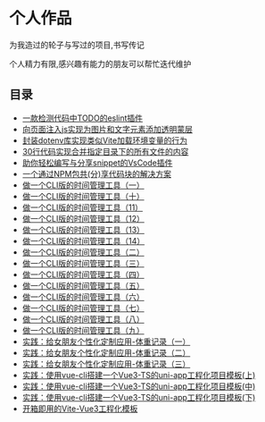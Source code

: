 # 个人作品
为我造过的轮子与写过的项目,书写传记

个人精力有限,感兴趣有能力的朋友可以帮忙迭代维护

## 目录
* [一款检测代码中TODO的eslint插件](./eslint-plugin-todo-ddl.md)
* [向页面注入js实现为图片和文字元素添加透明蒙层](./js-cover.md)
* [封装dotenv库实现类似Vite加载环境变量的行为](./loadEnv.md)
* [30行代码实现合并指定目录下的所有文件的内容](./mergefile.md)
* [助你轻松编写与分享snippet的VsCode插件](./share-snippets.md)
* [一个通过NPM包共(分)享代码块的解决方案](./snippets.md)
* [做一个CLI版的时间管理工具（一）](./time-tools-1.md)
* [做一个CLI版的时间管理工具（十）](./time-tools-10.md)
* [做一个CLI版的时间管理工具（11）](./time-tools-11.md)
* [做一个CLI版的时间管理工具（12）](./time-tools-12.md)
* [做一个CLI版的时间管理工具（13）](./time-tools-13.md)
* [做一个CLI版的时间管理工具（14）](./time-tools-14.md)
* [做一个CLI版的时间管理工具（二）](./time-tools-2.md)
* [做一个CLI版的时间管理工具（三）](./time-tools-3.md)
* [做一个CLI版的时间管理工具（四）](./time-tools-4.md)
* [做一个CLI版的时间管理工具（五）](./time-tools-5.md)
* [做一个CLI版的时间管理工具（六）](./time-tools-6.md)
* [做一个CLI版的时间管理工具（七）](./time-tools-7.md)
* [做一个CLI版的时间管理工具（八）](./time-tools-8.md)
* [做一个CLI版的时间管理工具（九）](./time-tools-9.md)
* [实践：给女朋友个性化定制应用-体重记录（一）](./timeLover-1.md)
* [实践：给女朋友个性化定制应用-体重记录（二）](./timeLover-2.md)
* [实践：给女朋友个性化定制应用-体重记录（三）](./timeLover-3.md)
* [实践：使用vue-cli搭建一个Vue3-TS的uni-app工程化项目模板(上)](./uni-vue3-cli_1.md)
* [实践：使用vue-cli搭建一个Vue3-TS的uni-app工程化项目模板(中)](./uni-vue3-cli_2.md)
* [实践：使用vue-cli搭建一个Vue3-TS的uni-app工程化项目模板(下)](./uni-vue3-cli_3.md)
* [开箱即用的Vite-Vue3工程化模板](./vite-vue3-template.md)

<tongji/>